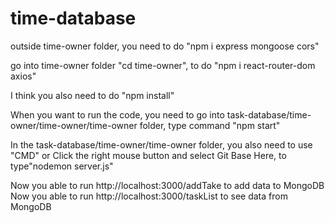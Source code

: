 # time-database

outside time-owner folder, you need to do "npm i express mongoose cors"

go into time-owner folder "cd time-owner", to do "npm i react-router-dom axios"

I think you also need to do "npm install"

When you want to run the code, you need to go into task-database/time-owner/time-owner/time-owner folder, type command "npm start"

In the task-database/time-owner/time-owner folder, you also need to use "CMD" or Click the right mouse button and select Git Base Here, to type"nodemon server.js"


Now you able to run http://localhost:3000/addTake to add data to MongoDB
Now you able to run http://localhost:3000/taskList to see data from MongoDB

